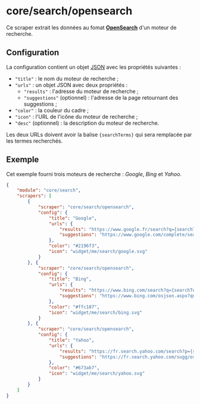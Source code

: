# core/search/opensearch

Ce scraper extrait les données au fomat
**[OpenSearch](http://www.opensearch.org/Home)** d'un moteur de recherche.

## Configuration

La configuration contient un objet
[JSON](https://www.json.org/json-fr.html "JavaScript Object Notation") avec les
propriétés suivantes :

- `"title"` : le nom du moteur de recherche ;
- `"urls"` : un objet JSON avec deux propriétés :
  - `"results"` : l'adresse du moteur de recherche ;
  - `"suggestions"` (optionnel) : l'adresse de la page retournant des
    suggestions ;
- `"color"` : la couleur du cadre ;
- `"icon"` : l'URL de l'icône du moteur de recherche ;
- `"desc"` (optionnel) : la description du moteur de recherche.

Les deux URLs doivent avoir la balise `{searchTerms}` qui sera remplacée par les
termes recherchés.

## Exemple

Cet exemple fourni trois moteurs de recherche : *Google*, *Bing* et *Yahoo*.

```JSON
{
    "module": "core/search",
    "scrapers": [
        {
            "scraper": "core/search/opensearch",
            "config": {
                "title": "Google",
                "urls": {
                    "results": "https://www.google.fr/search?q={searchTerms}",
                    "suggestions": "https://www.google.com/complete/search?client=firefox&q={searchTerms}"
                },
                "color": "#2196f3",
                "icon": "widget/me/search/google.svg"
            }
        }, {
            "scraper": "core/search/opensearch",
            "config": {
                "title": "Bing",
                "urls": {
                    "results": "https://www.bing.com/search?q={searchTerms}",
                    "suggestions": "https://www.bing.com/osjson.aspx?query={searchTerms}"
                },
                "color": "#ffc107",
                "icon": "widget/me/search/bing.svg"
            }
        }, {
            "scraper": "core/search/opensearch",
            "config": {
                "title": "Yahoo",
                "urls": {
                    "results": "https://fr.search.yahoo.com/search?p={searchTerms}",
                    "suggestions": "https://fr.search.yahoo.com/sugg/os?command={searchTerms}&output=fxjson"
                },
                "color": "#673ab7",
                "icon": "widget/me/search/yahoo.svg"
            }
        }
    ]
}
```
